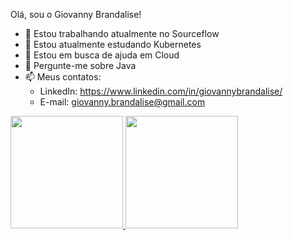 Olá, sou o Giovanny Brandalise!

- 🔭 Estou trabalhando atualmente no Sourceflow
- 🌱 Estou atualmente estudando Kubernetes
- 🤔 Estou em busca de ajuda em Cloud
- 💬 Pergunte-me sobre Java
- 📫 Meus contatos: 
  - LinkedIn: https://www.linkedin.com/in/giovannybrandalise/
  - E-mail: giovanny.brandalise@gmail.com

<div>
  <a href="https://github.com/gbrandalise">
    <img height="180em" 
         src="https://github-readme-stats.vercel.app/api?username=gbrandalise&count_private=true&show_icons=true&include_all_commits=true&locale=pt-br"></img>
    <img height="180em" src="https://github-readme-stats.vercel.app/api/top-langs/?username=gbrandalise&layout=compact&langs_count=10&locale=pt-br"></img>
  </a>
</div>
